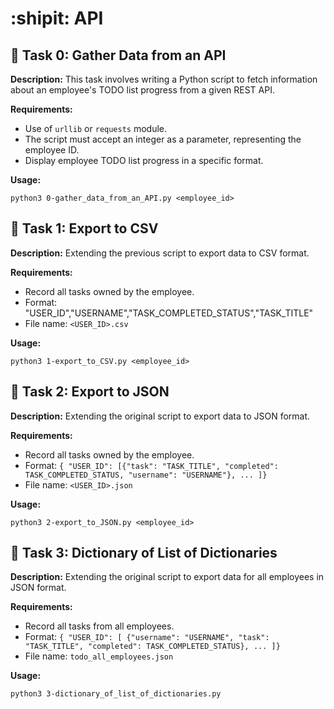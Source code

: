 # :shipit: API

## :round_pushpin: Task 0: Gather Data from an API

**Description:**
This task involves writing a Python script to fetch information about an employee's TODO list progress from a given REST API.

**Requirements:**
- Use of `urllib` or `requests` module.
- The script must accept an integer as a parameter, representing the employee ID.
- Display employee TODO list progress in a specific format.

**Usage:**
```
python3 0-gather_data_from_an_API.py <employee_id>
```

## :round_pushpin: Task 1: Export to CSV

**Description:**
Extending the previous script to export data to CSV format.

**Requirements:**
- Record all tasks owned by the employee.
- Format: "USER_ID","USERNAME","TASK_COMPLETED_STATUS","TASK_TITLE"
- File name: `<USER_ID>.csv`

**Usage:**
```
python3 1-export_to_CSV.py <employee_id>
```

## :round_pushpin: Task 2: Export to JSON

**Description:**
Extending the original script to export data to JSON format.

**Requirements:**
- Record all tasks owned by the employee.
- Format: `{ "USER_ID": [{"task": "TASK_TITLE", "completed": TASK_COMPLETED_STATUS, "username": "USERNAME"}, ... ]}`
- File name: `<USER_ID>.json`

**Usage:**
```
python3 2-export_to_JSON.py <employee_id>
```

## :round_pushpin: Task 3: Dictionary of List of Dictionaries

**Description:**
Extending the original script to export data for all employees in JSON format.

**Requirements:**
- Record all tasks from all employees.
- Format: `{ "USER_ID": [ {"username": "USERNAME", "task": "TASK_TITLE", "completed": TASK_COMPLETED_STATUS}, ... ]}`
- File name: `todo_all_employees.json`

**Usage:**
```
python3 3-dictionary_of_list_of_dictionaries.py
```
